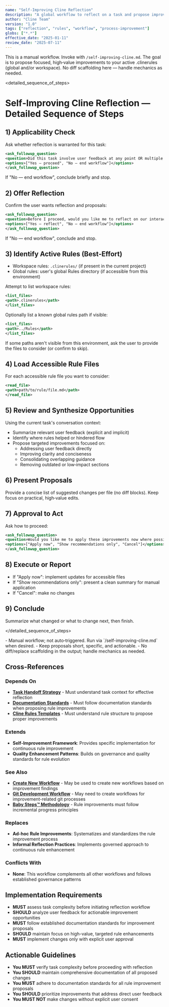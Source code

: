 ```yaml
---
name: "Self-Improving Cline Reflection"
description: "A global workflow to reflect on a task and propose improvements to active .clinerules based on user feedback and multi‑step work."
author: "Cline Team"
version: "1.0"
tags: ["reflection", "rules", "workflow", "process-improvement"]
globs: ["*.*"]
effective_date: "2025-01-11"
review_date: "2025-07-11"
---
```

This is a manual workflow. Invoke with `/self-improving-cline.md`. The goal is to propose focused, high‑value improvements to your active .clinerules (global and/or workspace). No diff scaffolding here — handle mechanics as needed.

<detailed_sequence_of_steps>

# Self‑Improving Cline Reflection — Detailed Sequence of Steps

## 1) Applicability Check

Ask whether reflection is warranted for this task:
```xml
<ask_followup_question>
<question>Did this task involve user feedback at any point OR multiple non-trivial steps (e.g., several file edits, complex logic generation)?</question>
<options>["Yes — proceed", "No — end workflow"]</options>
</ask_followup_question>
```
If "No — end workflow", conclude briefly and stop.

## 2) Offer Reflection

Confirm the user wants reflection and proposals:
```xml
<ask_followup_question>
<question>Before I proceed, would you like me to reflect on our interaction and suggest potential improvements to the active .clinerules?</question>
<options>["Yes — reflect", "No — end workflow"]</options>
</ask_followup_question>
```
If "No — end workflow", conclude and stop.

## 3) Identify Active Rules (Best‑Effort)

- Workspace rules: `.clinerules/` (if present in the current project)
- Global rules: user's global Rules directory (if accessible from this environment)

Attempt to list workspace rules:
```xml
<list_files>
<path>.clinerules</path>
</list_files>
```

Optionally list a known global rules path if visible:
```xml
<list_files>
<path>../Rules</path>
</list_files>
```

If some paths aren't visible from this environment, ask the user to provide the files to consider (or confirm to skip).

## 4) Load Accessible Rule Files

For each accessible rule file you want to consider:
```xml
<read_file>
<path>path/to/rule/file.md</path>
</read_file>
```

## 5) Review and Synthesize Opportunities

Using the current task's conversation context:
- Summarize relevant user feedback (explicit and implicit)
- Identify where rules helped or hindered flow
- Propose targeted improvements focused on:
  - Addressing user feedback directly
  - Improving clarity and conciseness
  - Consolidating overlapping guidance
  - Removing outdated or low‑impact sections

## 6) Present Proposals

Provide a concise list of suggested changes per file (no diff blocks). Keep focus on practical, high‑value edits.

## 7) Approval to Act

Ask how to proceed:
```xml
<ask_followup_question>
<question>Would you like me to apply these improvements now where possible, or just present recommendations?</question>
<options>["Apply now", "Show recommendations only", "Cancel"]</options>
</ask_followup_question>
```

## 8) Execute or Report

- If "Apply now": implement updates for accessible files
- If "Show recommendations only": present a clean summary for manual application
- If "Cancel": make no changes

## 9) Conclude

Summarize what changed or what to change next, then finish.

</detailed_sequence_of_steps>

<notes>
- Manual workflow; not auto‑triggered. Run via `/self-improving-cline.md` when desired.
- Keep proposals short, specific, and actionable.
- No diff/replace scaffolding in the output; handle mechanics as needed.
</notes>

## Cross-References

### Depends On
- **[Task Handoff Strategy](new-task-automation.md)** - Must understand task context for effective reflection
- **[Documentation Standards](documentation-standards.md)** - Must follow documentation standards when proposing rule improvements
- **[Cline Rules Templates](rule-templates.md)** - Must understand rule structure to propose proper improvements

### Extends
- **Self-Improvement Framework**: Provides specific implementation for continuous rule improvement
- **Quality Enhancement Patterns**: Builds on governance and quality standards for rule evolution

### See Also
- **[Create New Workflow](create-new-workflow.md)** - May be used to create new workflows based on improvement findings
- **[Git Development Workflow](git-development.md)** - May need to create workflows for improvement-related git processes
- **[Baby Steps™ Methodology](baby-steps.md)** - Rule improvements must follow incremental progress principles

### Replaces
- **Ad-hoc Rule Improvements**: Systematizes and standardizes the rule improvement process
- **Informal Reflection Practices**: Implements governed approach to continuous rule enhancement

### Conflicts With
- **None**: This workflow complements all other workflows and follows established governance patterns

## Implementation Requirements
- **MUST** assess task complexity before initiating reflection workflow
- **SHOULD** analyze user feedback for actionable improvement opportunities
- **MUST** follow established documentation standards for improvement proposals
- **SHOULD** maintain focus on high-value, targeted rule enhancements
- **MUST** implement changes only with explicit user approval

## Actionable Guidelines
- **You MUST** verify task complexity before proceeding with reflection
- **You SHOULD** maintain comprehensive documentation of all proposed changes
- **You MUST** adhere to documentation standards for all rule improvement proposals
- **You SHOULD** prioritize improvements that address direct user feedback
- **You MUST NOT** make changes without explicit user consent
